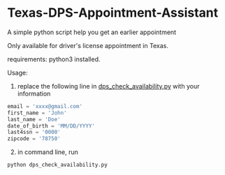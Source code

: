 # Texas-DPS-Appointment-Assistant
A simple python script help you get an earlier appointment

Only available for driver's license appointment in Texas.

requirements: python3 installed.

Usage:
1. replace the following line in [dps_check_availability.py](https://github.com/Ti-tanium/Texas-DPS-Appointment-Assistant/blob/0eb620007c119587f0f182f83e85b2f4efa5415f/dps_check_availability.py#L8-L13) with your information
```python
email = 'xxxx@gmail.com'
first_name = 'John'
last_name = 'Doe'
date_of_birth = 'MM/DD/YYYY'
last4ssn = '0000'
zipcode = '78750'
```

2. in command line, run
```bash
python dps_check_availability.py
```
